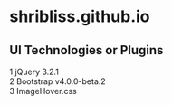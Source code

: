 # shribliss.github.io

## UI Technologies or Plugins
1 jQuery 3.2.1<br />
2 Bootstrap v4.0.0-beta.2<br />
3 ImageHover.css<br />
